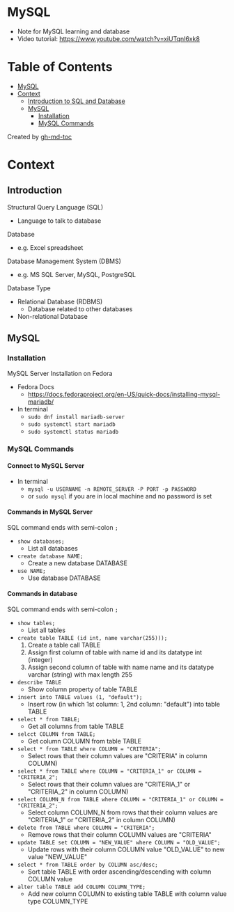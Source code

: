 # MySQL
- Note for MySQL learning and database
- Video tutorial: https://www.youtube.com/watch?v=xiUTqnI6xk8

Table of Contents
=================

* [MySQL](#mysql)
* [Context](#context)
   * [Introduction to SQL and Database](#introduction-to-sql-and-database)
   * [MySQL](#mysql-1)
      * [Installation](#installation)
      * [MySQL Commands](#mysql-commands)

Created by [gh-md-toc](https://github.com/ekalinin/github-markdown-toc)

# Context

## Introduction

Structural Query Language (SQL)
- Language to talk to database

Database
- e.g. Excel spreadsheet

Database Management System (DBMS)
- e.g. MS SQL Server, MySQL, PostgreSQL

Database Type
- Relational Database (RDBMS)
    - Database related to other databases
- Non-relational Database

## MySQL

### Installation
MySQL Server Installation on Fedora

- Fedora Docs
    - https://docs.fedoraproject.org/en-US/quick-docs/installing-mysql-mariadb/
- In terminal
    - `sudo dnf install mariadb-server`
    - `sudo systemctl start mariadb`
    - `sudo systemctl status mariadb`

### MySQL Commands

#### Connect to MySQL Server
- In terminal
    - `mysql -u USERNAME -n REMOTE_SERVER -P PORT -p PASSWORD`
    - or `sudo mysql` if you are in local machine and no password is set

#### Commands in MySQL Server
SQL command ends with semi-colon `;`

- `show databases;`
    - List all databases
- `create database NAME;`
    - Create a new database DATABASE
- `use NAME;`
    - Use database DATABASE

#### Commands in database
SQL command ends with semi-colon `;`

- `show tables;`
    - List all tables
- `create table TABLE (id int, name varchar(255)));`
    1. Create a table call TABLE
    2. Assign first column of table with name id and its datatype int (integer)
    3. Assign second column of table with name name and its datatype varchar (string) with max length 255
- `describe TABLE`
    - Show column property of table TABLE
- `insert into TABLE values (1, "default");`
    - Insert row (in which 1st column: 1, 2nd column: "default") into table TABLE
- `select * from TABLE;`
    - Get all columns from table TABLE
- `selcct COLUMN from TABLE;`
    - Get column COLUMN from table TABLE
- `select * from TABLE where COLUMN = "CRITERIA";`
    - Select rows that their column values are "CRITERIA" in column COLUMN)
- `select * from TABLE where COLUMN = "CRITERIA_1" or COLUMN = "CRITERIA_2";`
    - Select rows that their column values are "CRITERIA_1" or "CRITERIA_2" in column COLUMN)
- `select COLUMN_N from TABLE where COLUMN = "CRITERIA_1" or COLUMN = "CRITERIA_2";`
    - Select column COLUMN_N from rows that their column values are "CRITERIA_1" or "CRITERIA_2" in column COLUMN)
- `delete from TABLE where COLUMN = "CRITERIA";`
    - Remove rows that their column COLUMN values are "CRITERIA"
- `update TABLE set COLUMN = "NEW_VALUE" where COLUMN = "OLD_VALUE";`
    - Update rows with their column COLUMN value "OLD_VALUE" to new value "NEW_VALUE"
- `select * from TABLE order by COLUMN asc/desc;`
    - Sort table TABLE with order ascending/descending with column COLUMN value
- `alter table TABLE add COLUMN COLUMN_TYPE;`
    - Add new column COLUMN to existing table TABLE with column value type COLUMN_TYPE
